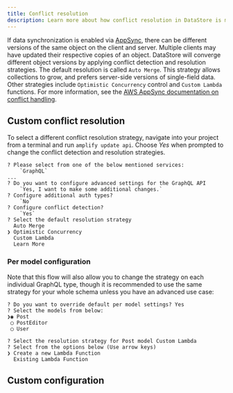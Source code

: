 ```yaml
---
title: Conflict resolution
description: Learn more about how conflict resolution in DataStore is managed and how to configure it.
---
```


If data synchronization is enabled via [AppSync](https://aws.amazon.com/appsync/), there can be different versions of the same object on the client and server. Multiple clients may have updated their respective copies of an object. DataStore will converge different object versions by applying conflict detection and resolution strategies. The default resolution is called `Auto Merge`. This strategy allows collections to grow, and prefers server-side versions of single-field data. Other strategies include `Optimistic Concurrency` control and `Custom Lambda` functions. For more information, see the [AWS AppSync documentation on conflict handling](https://docs.aws.amazon.com/appsync/latest/devguide/conflict-detection-and-sync.html).

## Custom conflict resolution

To select a different conflict resolution strategy, navigate into your project from a terminal and run `amplify update api`. Choose *Yes* when prompted to change the conflict detection and resolution strategies.

```console
? Please select from one of the below mentioned services: 
    `GraphQL`
...
? Do you want to configure advanced settings for the GraphQL API 
    `Yes, I want to make some additional changes.`
? Configure additional auth types? 
    `No`
? Configure conflict detection? 
    `Yes`
? Select the default resolution strategy
  Auto Merge 
❯ Optimistic Concurrency 
  Custom Lambda 
  Learn More
```

### Per model configuration

Note that this flow will also allow you to change the strategy on each individual GraphQL type, though it is recommended to use the same strategy for your whole schema unless you have an advanced use case:

```
? Do you want to override default per model settings? Yes
? Select the models from below: 
❯◉ Post
 ◯ PostEditor
 ◯ User

? Select the resolution strategy for Post model Custom Lambda
? Select from the options below (Use arrow keys)
❯ Create a new Lambda Function 
  Existing Lambda Function 
```

## Custom configuration

<inline-fragment platform="js" src="~/lib/datastore/fragments/js/conflict.md"></inline-fragment>
<inline-fragment platform="ios" src="~/lib/datastore/fragments/ios/conflict.md"></inline-fragment>
<inline-fragment platform="android" src="~/lib/datastore/fragments/android/conflict.md"></inline-fragment>
